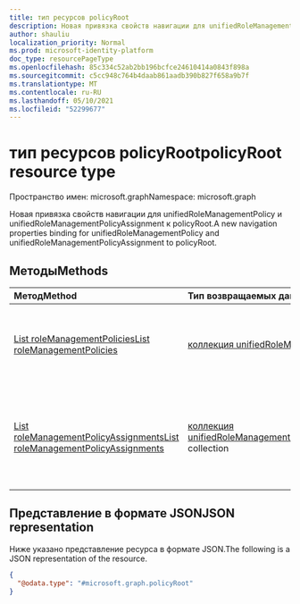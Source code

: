 ```yaml
---
title: тип ресурсов policyRoot
description: Новая привязка свойств навигации для unifiedRoleManagementPolicy и unifiedRoleManagementPolicyAssignment к policyRoot.
author: shauliu
localization_priority: Normal
ms.prod: microsoft-identity-platform
doc_type: resourcePageType
ms.openlocfilehash: 85c334c52ab2bb196bcfce24610414a0843f898a
ms.sourcegitcommit: c5cc948c764b4daab861aadb390b827f658a9b7f
ms.translationtype: MT
ms.contentlocale: ru-RU
ms.lasthandoff: 05/10/2021
ms.locfileid: "52299677"
---
```

# <a name="policyroot-resource-type"></a><span data-ttu-id="9e7cb-103">тип ресурсов policyRoot</span><span class="sxs-lookup"><span data-stu-id="9e7cb-103">policyRoot resource type</span></span>

<span data-ttu-id="9e7cb-104">Пространство имен: microsoft.graph</span><span class="sxs-lookup"><span data-stu-id="9e7cb-104">Namespace: microsoft.graph</span></span>

<span data-ttu-id="9e7cb-105">Новая привязка свойств навигации для unifiedRoleManagementPolicy и unifiedRoleManagementPolicyAssignment к policyRoot.</span><span class="sxs-lookup"><span data-stu-id="9e7cb-105">A new navigation properties binding for unifiedRoleManagementPolicy and unifiedRoleManagementPolicyAssignment to policyRoot.</span></span>

## <a name="methods"></a><span data-ttu-id="9e7cb-106">Методы</span><span class="sxs-lookup"><span data-stu-id="9e7cb-106">Methods</span></span>
|<span data-ttu-id="9e7cb-107">Метод</span><span class="sxs-lookup"><span data-stu-id="9e7cb-107">Method</span></span>|<span data-ttu-id="9e7cb-108">Тип возвращаемых данных</span><span class="sxs-lookup"><span data-stu-id="9e7cb-108">Return type</span></span>|<span data-ttu-id="9e7cb-109">Описание</span><span class="sxs-lookup"><span data-stu-id="9e7cb-109">Description</span></span>|
|:---|:---|:---|
|[<span data-ttu-id="9e7cb-110">List roleManagementPolicies</span><span class="sxs-lookup"><span data-stu-id="9e7cb-110">List roleManagementPolicies</span></span>](../api/policyroot-list-rolemanagementpolicies.md)|<span data-ttu-id="9e7cb-111">[коллекция unifiedRoleManagementPolicy](../resources/unifiedrolemanagementpolicy.md)</span><span class="sxs-lookup"><span data-stu-id="9e7cb-111">[unifiedRoleManagementPolicy](../resources/unifiedrolemanagementpolicy.md) collection</span></span>|<span data-ttu-id="9e7cb-112">Получите ресурсы unifiedRoleManagementPolicy из свойства навигации roleManagementPolicies.</span><span class="sxs-lookup"><span data-stu-id="9e7cb-112">Get the unifiedRoleManagementPolicy resources from the roleManagementPolicies navigation property.</span></span>|
|[<span data-ttu-id="9e7cb-113">List roleManagementPolicyAssignments</span><span class="sxs-lookup"><span data-stu-id="9e7cb-113">List roleManagementPolicyAssignments</span></span>](../api/policyroot-list-rolemanagementpolicyassignments.md)|<span data-ttu-id="9e7cb-114">[коллекция unifiedRoleManagementPolicyAssignment](../resources/unifiedrolemanagementpolicyassignment.md)</span><span class="sxs-lookup"><span data-stu-id="9e7cb-114">[unifiedRoleManagementPolicyAssignment](../resources/unifiedrolemanagementpolicyassignment.md) collection</span></span>|<span data-ttu-id="9e7cb-115">Получите ресурсы unifiedRoleManagementPolicyAssignment из свойства навигации RoleManagementPolicyAssignments.</span><span class="sxs-lookup"><span data-stu-id="9e7cb-115">Get the unifiedRoleManagementPolicyAssignment resources from the roleManagementPolicyAssignments navigation property.</span></span>|

<!--
## Properties
|Property|Type|Description|
|:---|:---|:---|


## Relationships
|Relationship|Type|Description|
|:---|:---|:---|
|roleManagementPolicies|[unifiedRoleManagementPolicy](../resources/unifiedrolemanagementpolicy.md) collection|Represents the role management policies.|
|roleManagementPolicyAssignments|[unifiedRoleManagementPolicyAssignment](../resources/unifiedrolemanagementpolicyassignment.md) collection|Represents the role management policy assignments.|
-->

## <a name="json-representation"></a><span data-ttu-id="9e7cb-116">Представление в формате JSON</span><span class="sxs-lookup"><span data-stu-id="9e7cb-116">JSON representation</span></span>
<span data-ttu-id="9e7cb-117">Ниже указано представление ресурса в формате JSON.</span><span class="sxs-lookup"><span data-stu-id="9e7cb-117">The following is a JSON representation of the resource.</span></span>
<!-- {
  "blockType": "resource",
  "keyProperty": "id",
  "@odata.type": "microsoft.graph.policyRoot",
  "openType": false
}
-->
``` json
{
  "@odata.type": "#microsoft.graph.policyRoot"
}
```

